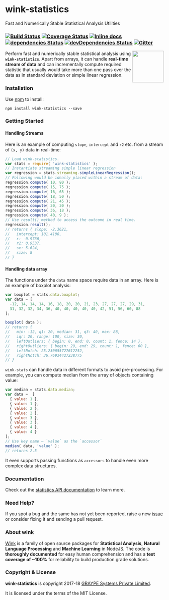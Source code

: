 # wink-statistics

Fast and Numerically Stable Statistical Analysis Utilities

### [![Build Status](https://api.travis-ci.org/winkjs/wink-statistics.svg?branch=master)](https://travis-ci.org/winkjs/wink-statistics) [![Coverage Status](https://coveralls.io/repos/github/winkjs/wink-statistics/badge.svg?branch=master)](https://coveralls.io/github/winkjs/wink-statistics?branch=master) [![Inline docs](http://inch-ci.org/github/winkjs/wink-statistics.svg?branch=master)](http://inch-ci.org/github/winkjs/wink-statistics) [![dependencies Status](https://david-dm.org/winkjs/wink-statistics/status.svg)](https://david-dm.org/winkjs/wink-statistics) [![devDependencies Status](https://david-dm.org/winkjs/wink-statistics/dev-status.svg)](https://david-dm.org/winkjs/wink-statistics?type=dev) [![Gitter](https://img.shields.io/gitter/room/nwjs/nw.js.svg)](https://gitter.im/winkjs/Lobby)

<img align="right" src="https://decisively.github.io/wink-logos/logo-title.png" width="100px" >

Perform fast and numerically stable statistical analysis using **`wink-statistics`**. Apart from arrays, it can handle **real-time stream of data** and can incrementally compute required statistic that usually would take more than one pass over the data as in standard deviation or simple linear regression.

### Installation

Use [npm](https://www.npmjs.com/package/wink-statistics) to install:

    npm install wink-statistics --save

### Getting Started

#### Handling Streams
Here is an example of computing `slope`, `intercept` and `r2` etc. from a stream of `(x, y)` data in real-time:
```javascript
// Load wink-statistics.
var stats = require( 'wink-statistics' );
// Instantiate streaming simple linear regression
var regression = stats.streaming.simpleLinearRegression();
// Following would be ideally placed within a stream of data:
regression.compute( 10, 80 );
regression.compute( 15, 75 );
regression.compute( 16, 65 );
regression.compute( 18, 50 );
regression.compute( 21, 45 );
regression.compute( 30, 30 );
regression.compute( 36, 18 );
regression.compute( 40, 9 );
// Use result() method to access the outcome in real time.
regression.result();
// returns { slope: -2.3621,
//   intercept: 101.4188,
//   r: -0.9766,
//   r2: 0.9537,
//   se: 5.624,
//   size: 8
// }
```

#### Handling data array
The functions under the `data` name space require data in an array. Here is an example of boxplot analysis:

```javascript
var boxplot = stats.data.boxplot;
var data = [
  -12, 14, 14, 14, 16, 18, 20, 20, 21, 23, 27, 27, 27, 29, 31,
  31, 32, 32, 34, 36, 40, 40, 40, 40, 40, 42, 51, 56, 60, 88
];

boxplot( data );
// returns {
//   min: -12, q1: 20, median: 31, q3: 40, max: 88,
//   iqr: 20, range: 100, size: 30,
//   leftOutliers: { begin: 0, end: 0, count: 1, fence: 14 },
//   rightOutliers: { begin: 29, end: 29, count: 1, fence: 60 },
//   leftNotch: 25.230655727612252,
//   rightNotch: 36.76934427238775
// }
```

`wink-stats` can handle data in different formats to avoid pre-processing. For example,  you can compute median from the array of objects containing value:

```javascript
var median = stats.data.median;
var data =  [
  { value: 1 },
  { value: 1 },
  { value: 2 },
  { value: 2 },
  { value: 3 },
  { value: 3 },
  { value: 4 },
  { value: 4 }
];
// Use key name — `value` as the `accessor`
median( data, 'value' );
// returns 2.5
```

It even supports passing functions as `accessors` to handle even more complex data structures.

### Documentation
Check out the [statistics API documentation](http://winkjs.org/wink-statistics/) to learn more.

### Need Help?

If you spot a bug and the same has not yet been reported, raise a new [issue](https://github.com/winkjs/wink-statistics/issues) or consider fixing it and sending a pull request.

### About wink
[Wink](http://winkjs.org/) is a family of open source packages for **Statistical Analysis**, **Natural Language Processing** and **Machine Learning** in NodeJS. The code is **thoroughly documented** for easy human comprehension and has a **test coverage of ~100%** for reliability to build production grade solutions.

### Copyright & License

**wink-statistics** is copyright 2017-18 [GRAYPE Systems Private Limited](http://graype.in/).

It is licensed under the terms of the MIT License.

